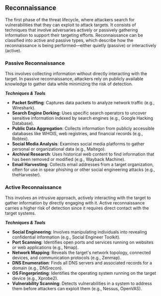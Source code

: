 ## Reconnaissance

The first phase of the threat lifecycle, where attackers search for vulnerabilities that they can exploit to attack targets. It consists of techniques that involve adversaries actively or passively gathering information to support their targeting efforts. Reconnaissance can be classified into active and passive types, which describe how the reconnaissance is being performed—either quietly (passive) or interactively (active).


### Passive Reconnaissance

This involves collecting information without directly interacting with the target. In passive reconnaissance, attackers rely on publicly available knowledge to gather data while minimizing the risk of detection. 

***Techniques & Tools***

- **Packet Sniffing**: Captures data packets to analyze network traffic (e.g., Wireshark).
- **Search Engine Dorking**: Uses specific search operators to uncover sensitive information indexed by search engines (e.g., Google Hacking Database).
- **Public Data Aggregation**: Collects information from publicly accessible databases like WHOIS, web registries, and financial records (e.g., Robtex).
- **Social Media Analysis**: Examines social media platforms to gather personal or organizational data (e.g., Maltego).
- **Archival Research**: Uses historical web content to find information that has been removed or modified (e.g., Wayback Machine).
- **Email Harvesting**: Collects email addresses from a target organization, often for use in spear phishing or other social engineering attacks (e.g., theHarvester).

### Active Reconnaissance

This involves an intrusive approach, actively interacting with the target to gather information by directly engaging with it. Active reconnaissance carries a higher risk of detection since it requires direct contact with the target systems.

***Techniques & Tools***

- **Social Engineering**: Involves manipulating individuals into revealing confidential information (e.g., Social Engineer Toolkit).
- **Port Scanning**: Identifies open ports and services running on websites or web applications (e.g., Nmap).
- **Network Mapping**: Reveals the target's network topology, connected devices, and communication protocols (e.g., Zenmap).
- **DNS Enumeration**:  Finds all DNS servers and associated records for a domain (e.g., DNSrecon).
- **OS Fingerprinting**: Identifies the operating system running on the target device (e.g., Xprobe2).
- **Vulnerability Scanning**: Detects vulnerabilities in a system to address them before attackers can exploit them (e.g., Nessus, OpenVAS).

